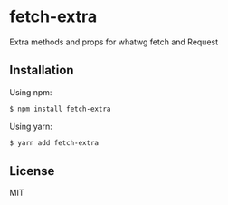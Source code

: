 # fetch-extra

Extra methods and props for whatwg fetch and Request


## Installation

Using npm:

```bash
$ npm install fetch-extra
```

Using yarn:

```bash
$ yarn add fetch-extra
```


## License

MIT
